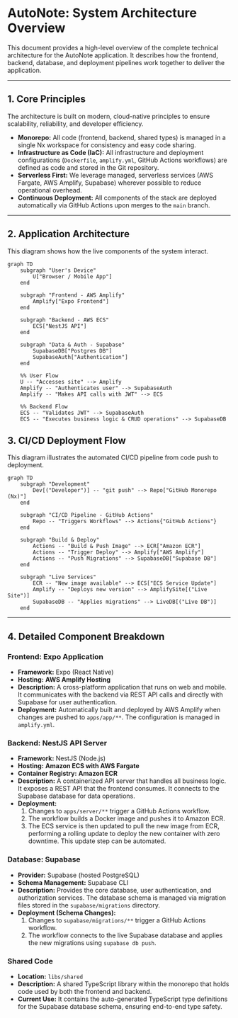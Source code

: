 # AutoNote: System Architecture Overview

This document provides a high-level overview of the complete technical architecture for the AutoNote application. It describes how the frontend, backend, database, and deployment pipelines work together to deliver the application.

---

## **1. Core Principles**

The architecture is built on modern, cloud-native principles to ensure scalability, reliability, and developer efficiency.
- **Monorepo:** All code (frontend, backend, shared types) is managed in a single Nx workspace for consistency and easy code sharing.
- **Infrastructure as Code (IaC):** All infrastructure and deployment configurations (`Dockerfile`, `amplify.yml`, GitHub Actions workflows) are defined as code and stored in the Git repository.
- **Serverless First:** We leverage managed, serverless services (AWS Fargate, AWS Amplify, Supabase) wherever possible to reduce operational overhead.
- **Continuous Deployment:** All components of the stack are deployed automatically via GitHub Actions upon merges to the `main` branch.

---

## **2. Application Architecture**

This diagram shows how the live components of the system interact.

```mermaid
graph TD
    subgraph "User's Device"
        U["Browser / Mobile App"]
    end

    subgraph "Frontend - AWS Amplify"
        Amplify["Expo Frontend"]
    end

    subgraph "Backend - AWS ECS"
        ECS["NestJS API"]
    end

    subgraph "Data & Auth - Supabase"
        SupabaseDB["Postgres DB"]
        SupabaseAuth["Authentication"]
    end

    %% User Flow
    U -- "Accesses site" --> Amplify
    Amplify -- "Authenticates user" --> SupabaseAuth
    Amplify -- "Makes API calls with JWT" --> ECS
    
    %% Backend Flow
    ECS -- "Validates JWT" --> SupabaseAuth
    ECS -- "Executes business logic & CRUD operations" --> SupabaseDB
```

## **3. CI/CD Deployment Flow**

This diagram illustrates the automated CI/CD pipeline from code push to deployment.

```mermaid
graph TD
    subgraph "Development"
        Dev[("Developer")] -- "git push" --> Repo["GitHub Monorepo (Nx)"]
    end

    subgraph "CI/CD Pipeline - GitHub Actions"
        Repo -- "Triggers Workflows" --> Actions{"GitHub Actions"}
    end

    subgraph "Build & Deploy"
        Actions -- "Build & Push Image" --> ECR["Amazon ECR"]
        Actions -- "Trigger Deploy" --> Amplify["AWS Amplify"]
        Actions -- "Push Migrations" --> SupabaseDB["Supabase DB"]
    end

    subgraph "Live Services"
        ECR -- "New image available" --> ECS["ECS Service Update"]
        Amplify -- "Deploys new version" --> AmplifySite[("Live Site")]
        SupabaseDB -- "Applies migrations" --> LiveDB[("Live DB")]
    end
```

---

## **4. Detailed Component Breakdown**

### **Frontend: Expo Application**
- **Framework:** Expo (React Native)
- **Hosting:** **AWS Amplify Hosting**
- **Description:** A cross-platform application that runs on web and mobile. It communicates with the backend via REST API calls and directly with Supabase for user authentication.
- **Deployment:** Automatically built and deployed by AWS Amplify when changes are pushed to `apps/app/**`. The configuration is managed in `amplify.yml`.

### **Backend: NestJS API Server**
- **Framework:** NestJS (Node.js)
- **Hosting:** **Amazon ECS with AWS Fargate**
- **Container Registry:** **Amazon ECR**
- **Description:** A containerized API server that handles all business logic. It exposes a REST API that the frontend consumes. It connects to the Supabase database for data operations.
- **Deployment:**
    1. Changes to `apps/server/**` trigger a GitHub Actions workflow.
    2. The workflow builds a Docker image and pushes it to Amazon ECR.
    3. The ECS service is then updated to pull the new image from ECR, performing a rolling update to deploy the new container with zero downtime. This update step can be automated.

### **Database: Supabase**
- **Provider:** Supabase (hosted PostgreSQL)
- **Schema Management:** Supabase CLI
- **Description:** Provides the core database, user authentication, and authorization services. The database schema is managed via migration files stored in the `supabase/migrations` directory.
- **Deployment (Schema Changes):**
    1. Changes to `supabase/migrations/**` trigger a GitHub Actions workflow.
    2. The workflow connects to the live Supabase database and applies the new migrations using `supabase db push`.

### **Shared Code**
- **Location:** `libs/shared`
- **Description:** A shared TypeScript library within the monorepo that holds code used by both the frontend and backend.
- **Current Use:** It contains the auto-generated TypeScript type definitions for the Supabase database schema, ensuring end-to-end type safety. 